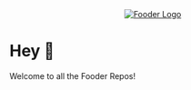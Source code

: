 <div align="center">
  <a href="https://myfooder.app/">
    <img src="https://myfooder.app/images/logo.png" alt="Fooder Logo">
   <a>
</div>

# Hey 💚

Welcome to all the Fooder Repos!
